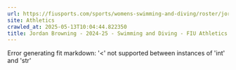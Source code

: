```yaml
---
url: https://fiusports.com/sports/womens-swimming-and-diving/roster/jordan-browning/12833
site: Athletics
crawled_at: 2025-05-13T10:04:44.822350
title: Jordan Browning - 2024-25 - Swimming and Diving - FIU Athletics
---
```


Error generating fit markdown: '<' not supported between instances of 'int' and 'str'